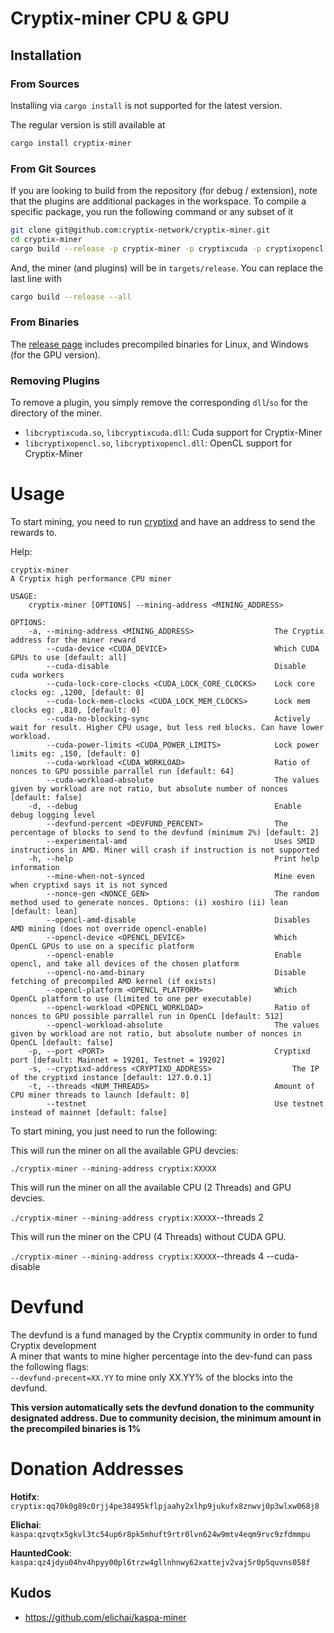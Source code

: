# Cryptix-miner CPU & GPU

## Installation
### From Sources
Installing via `cargo install` is not supported for the latest version.

The regular version is still available at
```sh
cargo install cryptix-miner
```

### From Git Sources

If you are looking to build from the repository (for debug / extension), note that the plugins are additional
packages in the workspace. To compile a specific package, you run the following command or any subset of it

```sh
git clone git@github.com:cryptix-network/cryptix-miner.git
cd cryptix-miner
cargo build --release -p cryptix-miner -p cryptixcuda -p cryptixopencl
```
And, the miner (and plugins) will be in `targets/release`. You can replace the last line with
```sh
cargo build --release --all
```

### From Binaries
The [release page](https://github.com/cryptix-network/cryptix-miner/releases) includes precompiled binaries for Linux, and Windows (for the GPU version).

### Removing Plugins
To remove a plugin, you simply remove the corresponding `dll`/`so` for the directory of the miner. 

* `libcryptixcuda.so`, `libcryptixcuda.dll`: Cuda support for Cryptix-Miner
* `libcryptixopencl.so`, `libcryptixopencl.dll`: OpenCL support for Cryptix-Miner

# Usage
To start mining, you need to run [cryptixd](https://github.com/cryptix-network/rusty-cryptix) and have an address to send the rewards to.

Help:
```
cryptix-miner 
A Cryptix high performance CPU miner

USAGE:
    cryptix-miner [OPTIONS] --mining-address <MINING_ADDRESS>

OPTIONS:
    -a, --mining-address <MINING_ADDRESS>                  The Cryptix address for the miner reward
        --cuda-device <CUDA_DEVICE>                        Which CUDA GPUs to use [default: all]
        --cuda-disable                                     Disable cuda workers
        --cuda-lock-core-clocks <CUDA_LOCK_CORE_CLOCKS>    Lock core clocks eg: ,1200, [default: 0]
        --cuda-lock-mem-clocks <CUDA_LOCK_MEM_CLOCKS>      Lock mem clocks eg: ,810, [default: 0]
        --cuda-no-blocking-sync                            Actively wait for result. Higher CPU usage, but less red blocks. Can have lower workload.
        --cuda-power-limits <CUDA_POWER_LIMITS>            Lock power limits eg: ,150, [default: 0]
        --cuda-workload <CUDA_WORKLOAD>                    Ratio of nonces to GPU possible parrallel run [default: 64]
        --cuda-workload-absolute                           The values given by workload are not ratio, but absolute number of nonces [default: false]
    -d, --debug                                            Enable debug logging level
        --devfund-percent <DEVFUND_PERCENT>                The percentage of blocks to send to the devfund (minimum 2%) [default: 2]
        --experimental-amd                                 Uses SMID instructions in AMD. Miner will crash if instruction is not supported
    -h, --help                                             Print help information
        --mine-when-not-synced                             Mine even when cryptixd says it is not synced
        --nonce-gen <NONCE_GEN>                            The random method used to generate nonces. Options: (i) xoshiro (ii) lean [default: lean]
        --opencl-amd-disable                               Disables AMD mining (does not override opencl-enable)
        --opencl-device <OPENCL_DEVICE>                    Which OpenCL GPUs to use on a specific platform
        --opencl-enable                                    Enable opencl, and take all devices of the chosen platform
        --opencl-no-amd-binary                             Disable fetching of precompiled AMD kernel (if exists)
        --opencl-platform <OPENCL_PLATFORM>                Which OpenCL platform to use (limited to one per executable)
        --opencl-workload <OPENCL_WORKLOAD>                Ratio of nonces to GPU possible parrallel run in OpenCL [default: 512]
        --opencl-workload-absolute                         The values given by workload are not ratio, but absolute number of nonces in OpenCL [default: false]
    -p, --port <PORT>                                      Cryptixd port [default: Mainnet = 19201, Testnet = 19202]
    -s, --cryptixd-address <CRYPTIXD_ADDRESS>                  The IP of the cryptixd instance [default: 127.0.0.1]
    -t, --threads <NUM_THREADS>                            Amount of CPU miner threads to launch [default: 0]
        --testnet                                          Use testnet instead of mainnet [default: false]
```

To start mining, you just need to run the following:

This will run the miner on all the available GPU devcies:

`./cryptix-miner --mining-address cryptix:XXXXX`

This will run the miner on all the available CPU (2 Threads) and GPU devcies.

`./cryptix-miner --mining-address cryptix:XXXXX`--threads 2

This will run the miner on the CPU (4 Threads) without CUDA GPU.

`./cryptix-miner --mining-address cryptix:XXXXX`--threads 4 --cuda-disable 


# Devfund

The devfund is a fund managed by the Cryptix community in order to fund Cryptix development <br>
A miner that wants to mine higher percentage into the dev-fund can pass the following flags: <br>
`--devfund-precent=XX.YY` to mine only XX.YY% of the blocks into the devfund.

**This version automatically sets the devfund donation to the community designated address. 
Due to community decision, the minimum amount in the precompiled binaries is 1%**

# Donation Addresses
**Hotifx**: `cryptix:qq70k0g89c0rjj4pe38495kflpjaahy2xlhp9jukufx8znwvj0p3wlxw068j8`

**Elichai**: `kaspa:qzvqtx5gkvl3tc54up6r8pk5mhuft9rtr0lvn624w9mtv4eqm9rvc9zfdmmpu`

**HauntedCook**: `kaspa:qz4jdyu04hv4hpyy00pl6trzw4gllnhnwy62xattejv2vaj5r0p5quvns058f`

## Kudos

- https://github.com/elichai/kaspa-miner
